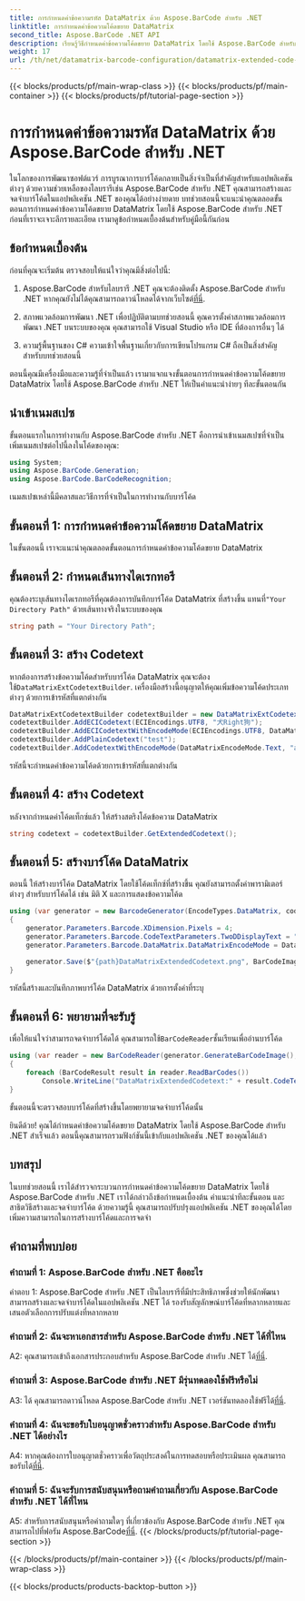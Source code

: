 ```yaml
---
title: การกำหนดค่าข้อความรหัส DataMatrix ด้วย Aspose.BarCode สำหรับ .NET
linktitle: การกำหนดค่าข้อความโค้ดขยาย DataMatrix
second_title: Aspose.BarCode .NET API
description: เรียนรู้วิธีกำหนดค่าข้อความโค้ดขยาย DataMatrix โดยใช้ Aspose.BarCode สำหรับ .NET สร้าง จดจำ และรวมบาร์โค้ดในแอปพลิเคชัน .NET ของคุณ
weight: 17
url: /th/net/datamatrix-barcode-configuration/datamatrix-extended-code-text-configuration/
---
```


{{< blocks/products/pf/main-wrap-class >}}
{{< blocks/products/pf/main-container >}}
{{< blocks/products/pf/tutorial-page-section >}}

# การกำหนดค่าข้อความรหัส DataMatrix ด้วย Aspose.BarCode สำหรับ .NET

ในโลกของการพัฒนาซอฟต์แวร์ การบูรณาการบาร์โค้ดกลายเป็นสิ่งจำเป็นที่สำคัญสำหรับแอปพลิเคชันต่างๆ ด้วยความช่วยเหลือของไลบรารีเช่น Aspose.BarCode สำหรับ .NET คุณสามารถสร้างและจดจำบาร์โค้ดในแอปพลิเคชัน .NET ของคุณได้อย่างง่ายดาย บทช่วยสอนนี้จะแนะนำคุณตลอดขั้นตอนการกำหนดค่าข้อความโค้ดขยาย DataMatrix โดยใช้ Aspose.BarCode สำหรับ .NET ก่อนที่เราจะเจาะลึกรายละเอียด เรามาดูข้อกำหนดเบื้องต้นสำหรับคู่มือนี้กันก่อน

## ข้อกำหนดเบื้องต้น

ก่อนที่คุณจะเริ่มต้น ตรวจสอบให้แน่ใจว่าคุณมีสิ่งต่อไปนี้:

1. Aspose.BarCode สำหรับไลบรารี .NET
คุณจะต้องติดตั้ง Aspose.BarCode สำหรับ .NET หากคุณยังไม่ได้คุณสามารถดาวน์โหลดได้จากเว็บไซต์[ที่นี่](https://releases.aspose.com/barcode/net/).

2. สภาพแวดล้อมการพัฒนา .NET
เพื่อปฏิบัติตามบทช่วยสอนนี้ คุณควรตั้งค่าสภาพแวดล้อมการพัฒนา .NET บนระบบของคุณ คุณสามารถใช้ Visual Studio หรือ IDE ที่ต้องการอื่นๆ ได้

3. ความรู้พื้นฐานของ C#
ความเข้าใจพื้นฐานเกี่ยวกับการเขียนโปรแกรม C# ถือเป็นสิ่งสำคัญสำหรับบทช่วยสอนนี้

ตอนนี้คุณมีเครื่องมือและความรู้ที่จำเป็นแล้ว เรามาแจกแจงขั้นตอนการกำหนดค่าข้อความโค้ดขยาย DataMatrix โดยใช้ Aspose.BarCode สำหรับ .NET ให้เป็นคำแนะนำง่ายๆ ทีละขั้นตอนกัน

## นำเข้าเนมสเปซ

ขั้นตอนแรกในการทำงานกับ Aspose.BarCode สำหรับ .NET คือการนำเข้าเนมสเปซที่จำเป็น เพิ่มเนมสเปซต่อไปนี้ลงในโค้ดของคุณ:

```csharp
using System;
using Aspose.BarCode.Generation;
using Aspose.BarCode.BarCodeRecognition;
```

เนมสเปซเหล่านี้มีคลาสและวิธีการที่จำเป็นในการทำงานกับบาร์โค้ด

## ขั้นตอนที่ 1: การกำหนดค่าข้อความโค้ดขยาย DataMatrix

ในขั้นตอนนี้ เราจะแนะนำคุณตลอดขั้นตอนการกำหนดค่าข้อความโค้ดขยาย DataMatrix

## ขั้นตอนที่ 2: กำหนดเส้นทางไดเรกทอรี

 คุณต้องระบุเส้นทางไดเรกทอรีที่คุณต้องการบันทึกบาร์โค้ด DataMatrix ที่สร้างขึ้น แทนที่`"Your Directory Path"` ด้วยเส้นทางจริงในระบบของคุณ

```csharp
string path = "Your Directory Path";
```

## ขั้นตอนที่ 3: สร้าง Codetext

 หากต้องการสร้างข้อความโค้ดสำหรับบาร์โค้ด DataMatrix คุณจะต้องใช้`DataMatrixExtCodetextBuilder`. เครื่องมือสร้างนี้อนุญาตให้คุณเพิ่มข้อความโค้ดประเภทต่างๆ ด้วยการเข้ารหัสที่แตกต่างกัน

```csharp
DataMatrixExtCodetextBuilder codetextBuilder = new DataMatrixExtCodetextBuilder();
codetextBuilder.AddECICodetext(ECIEncodings.UTF8, "犬Right狗");
codetextBuilder.AddECICodetextWithEncodeMode(ECIEncodings.UTF8, DataMatrixEncodeMode.C40, "ABCDE");
codetextBuilder.AddPlainCodetext("test");
codetextBuilder.AddCodetextWithEncodeMode(DataMatrixEncodeMode.Text, "abcde");
```

รหัสนี้จะกำหนดค่าข้อความโค้ดด้วยการเข้ารหัสที่แตกต่างกัน

## ขั้นตอนที่ 4: สร้าง Codetext

หลังจากกำหนดค่าโค้ดเท็กซ์แล้ว ให้สร้างสตริงโค้ดข้อความ DataMatrix

```csharp
string codetext = codetextBuilder.GetExtendedCodetext();
```

## ขั้นตอนที่ 5: สร้างบาร์โค้ด DataMatrix

ตอนนี้ ให้สร้างบาร์โค้ด DataMatrix โดยใช้โค้ดเท็กซ์ที่สร้างขึ้น คุณยังสามารถตั้งค่าพารามิเตอร์ต่างๆ สำหรับบาร์โค้ดได้ เช่น มิติ X และการแสดงข้อความโค้ด

```csharp
using (var generator = new BarcodeGenerator(EncodeTypes.DataMatrix, codetext))
{
    generator.Parameters.Barcode.XDimension.Pixels = 4;
    generator.Parameters.Barcode.CodeTextParameters.TwoDDisplayText = "Extended Codetext";
    generator.Parameters.Barcode.DataMatrix.DataMatrixEncodeMode = DataMatrixEncodeMode.ExtendedCodetext;

    generator.Save($"{path}DataMatrixExtendedCodetext.png", BarCodeImageFormat.Png);
}
```

รหัสนี้สร้างและบันทึกภาพบาร์โค้ด DataMatrix ด้วยการตั้งค่าที่ระบุ

## ขั้นตอนที่ 6: พยายามที่จะรับรู้

 เพื่อให้แน่ใจว่าสามารถจดจำบาร์โค้ดได้ คุณสามารถใช้`BarCodeReader`ชั้นเรียนเพื่ออ่านบาร์โค้ด

```csharp
using (var reader = new BarCodeReader(generator.GenerateBarCodeImage(), DecodeType.DataMatrix))
{
    foreach (BarCodeResult result in reader.ReadBarCodes())
        Console.WriteLine("DataMatrixExtendedCodetext:" + result.CodeText);
}
```

ขั้นตอนนี้จะตรวจสอบบาร์โค้ดที่สร้างขึ้นโดยพยายามจดจำบาร์โค้ดนั้น

ยินดีด้วย! คุณได้กำหนดค่าข้อความโค้ดขยาย DataMatrix โดยใช้ Aspose.BarCode สำหรับ .NET สำเร็จแล้ว ตอนนี้คุณสามารถรวมฟังก์ชันนี้เข้ากับแอปพลิเคชัน .NET ของคุณได้แล้ว

## บทสรุป

ในบทช่วยสอนนี้ เราได้สำรวจกระบวนการกำหนดค่าข้อความโค้ดขยาย DataMatrix โดยใช้ Aspose.BarCode สำหรับ .NET เราได้กล่าวถึงข้อกำหนดเบื้องต้น คำแนะนำทีละขั้นตอน และสาธิตวิธีสร้างและจดจำบาร์โค้ด ด้วยความรู้นี้ คุณสามารถปรับปรุงแอปพลิเคชัน .NET ของคุณได้โดยเพิ่มความสามารถในการสร้างบาร์โค้ดและการจดจำ

## คำถามที่พบบ่อย

### คำถามที่ 1: Aspose.BarCode สำหรับ .NET คืออะไร

คำตอบ 1: Aspose.BarCode สำหรับ .NET เป็นไลบรารีที่มีประสิทธิภาพซึ่งช่วยให้นักพัฒนาสามารถสร้างและจดจำบาร์โค้ดในแอปพลิเคชัน .NET ได้ รองรับสัญลักษณ์บาร์โค้ดที่หลากหลายและเสนอตัวเลือกการปรับแต่งที่หลากหลาย

### คำถามที่ 2: ฉันจะหาเอกสารสำหรับ Aspose.BarCode สำหรับ .NET ได้ที่ไหน

A2: คุณสามารถเข้าถึงเอกสารประกอบสำหรับ Aspose.BarCode สำหรับ .NET ได้[ที่นี่](https://reference.aspose.com/barcode/net/).

### คำถามที่ 3: Aspose.BarCode สำหรับ .NET มีรุ่นทดลองใช้ฟรีหรือไม่

 A3: ได้ คุณสามารถดาวน์โหลด Aspose.BarCode สำหรับ .NET เวอร์ชันทดลองใช้ฟรีได้[ที่นี่](https://releases.aspose.com/).

### คำถามที่ 4: ฉันจะขอรับใบอนุญาตชั่วคราวสำหรับ Aspose.BarCode สำหรับ .NET ได้อย่างไร

 A4: หากคุณต้องการใบอนุญาตชั่วคราวเพื่อวัตถุประสงค์ในการทดสอบหรือประเมินผล คุณสามารถขอรับได้[ที่นี่](https://purchase.aspose.com/temporary-license/).

### คำถามที่ 5: ฉันจะรับการสนับสนุนหรือถามคำถามเกี่ยวกับ Aspose.BarCode สำหรับ .NET ได้ที่ไหน

 A5: สำหรับการสนับสนุนหรือคำถามใดๆ ที่เกี่ยวข้องกับ Aspose.BarCode สำหรับ .NET คุณสามารถไปที่ฟอรัม Aspose.BarCode[ที่นี่](https://forum.aspose.com/c/barcode/13).
{{< /blocks/products/pf/tutorial-page-section >}}

{{< /blocks/products/pf/main-container >}}
{{< /blocks/products/pf/main-wrap-class >}}

{{< blocks/products/products-backtop-button >}}
